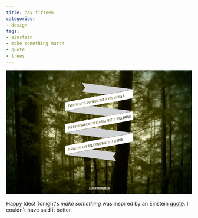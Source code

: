 ```yaml
---
title: day fifteen
categories:
- design
tags:
- einstein
- make something march
- quote
- trees
---
```


![](03/15.png)

Happy Ides! Tonight's _make something_ was inspired by an Einstein [quote](http://quotevadis.com/post/15684780675/albert-einstein-everybody-is-a-genius). I couldn't have said it better.
